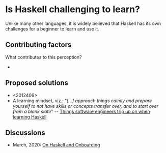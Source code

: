 # Is Haskell challenging to learn?

Unlike many other languages, it is widely believed that Haskell has its own challenges for a beginner to learn and use it.

## Contributing factors

What contributes to this perception?

* <f1f12133>

## Proposed solutions

* <2012406>
* A learning mindset, viz.: "*[...] approach things calmly and prepare yourself to not have skills or concepts transfer over, and to start over from a blank slate*" -- [Things software engineers trip up on when learning Haskell](https://williamyaoh.com/posts/2020-04-12-software-engineer-hangups.html)

## Discussions

* March, 2020: [On Haskell and Onboarding](https://old.reddit.com/r/haskell/comments/fpdsit/on_haskell_and_onboarding/)

